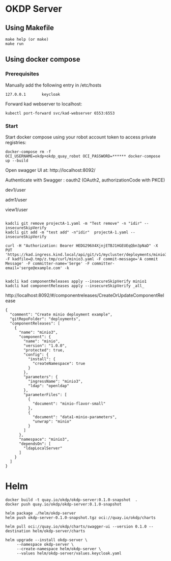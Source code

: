 # OKDP Server

## Using Makefile
```shell
make help (or make)
make run
```

## Using docker compose

### Prerequisites

Manually add the following entry in /etc/hosts

```shell
127.0.0.1       keycloak
```

Forward kad webserver to localhost:

```shell
kubectl port-forward svc/kad-webserver 6553:6553
```

### Start

Start docker compose using your robot account token to access private registries:
```shell
docker-compose rm -f
OCI_USERNAME=okdp+okdp_quay_robot OCI_PASSWORD=****** docker-compose up --build
```

Open swagger UI at: http://localhost:8092/

Authenticate with Swagger : oauth2 (OAuth2, authorizationCode with PKCE)

dev1/user

adm1/user

view1/user

```shell

kadcli git remove projectA-1.yaml -m "Test remove" -n "idir" --insecureSkipVerify
kadcli git add -m "test add" -n"idir"  projectA-1.yaml --insecureSkipVerify 

curl -H "Authorization: Bearer HEDG296X4XjnjETBJ1HGEUEqQbn3pNaD" -X PUT 'https://kad.ingress.kind.local/api/git/v1/mycluster/deployments/minio3.yaml' -F kadfile=@.tmp/z.tmp/curl/minio3.yaml -F commit-message='A commit Message' -F committer-name='Serge' -F committer-email='serge@example.com' -k


kadcli kad componentReleases apply --insecureSkipVerify minio1
kadcli kad componentReleases apply --insecureSkipVerify _all_ 

```


http://localhost:8092/#/componentreleases/CreateOrUpdateComponentRelease
```
{
  "comment": "Create minio deployment example",
  "gitRepoFolder": "deployments",
  "componentReleases": [
    {
      "name": "minio3",
      "component": {
        "name": "minio",
        "version": "1.0.0",
        "protected": true,
        "config": {
          "install": {
            "createNamespace": true
          }
        },
        "parameters": {
          "ingressName": "minio3",
          "ldap": "openldap"
        },
        "parameterFiles": [
          {
            "document": "minio-flavor-small"
          },
          {
            "document": "data1-minio-parameters",
            "unwrap": "minio"
          }
        ]
      },
      "namespace": "minio3",
      "dependsOn": [
        "ldapLocalServer"
      ]
    }
  ]
}
```


# Helm

```
docker build -t quay.io/okdp/okdp-server:0.1.0-snapshot  .
docker push quay.io/okdp/okdp-server:0.1.0-snapshot

helm package ./helm/okdp-server
helm push okdp-server-0.1.0-snapshot.tgz oci://quay.io/okdp/charts

helm pull oci://quay.io/okdp/charts/swagger-ui --version 0.1.0 --destination helm/okdp-server/charts

helm upgrade --install okdp-server \
     --namespace okdp-server \
     --create-namespace helm/okdp-server \
     --values helm/okdp-server/values.keycloak.yaml
```
